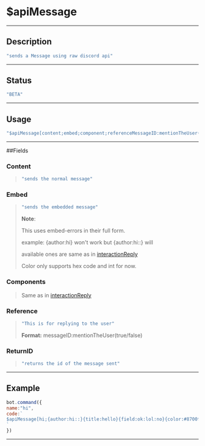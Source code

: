 # $apiMessage
------------
## Description
```js
"sends a Message using raw discord api"
```
------------
## Status
```js
"BETA"
```
------------
## Usage
```js
"$apiMessage[content;embed;component;referenceMessageID:mentionTheUser(true/yes/false/no);return Id(yes/no)]"
```
-------------
##Fields

### Content
> ```js
> "sends the normal message"
> ```

### Embed
> ```js
> "sends the embedded message"
> ```
>**Note**:
>
> This uses embed-errors in their full form.
>
> example: {author:hi} won't work but {author:hi::} will
>
> available ones are same as in [interactionReply](./usdinteractionreply.md#embed)
>
> Color only supports hex code and int for now.
### Components
> Same as in [interactionReply](./usdinteractionreply.md#components)

### Reference 
> ```js
> "This is for replying to the user"
> ```
> **Format:** messageID:mentionTheUser(true/false)

### ReturnID
> ```js
> "returns the id of the message sent"
> ```
--------------

## Example
```js
bot.command({
name:"hi",
code:`
$apiMessage[hi;{author:hi::}{title:hello}{field:ok:lol:no}{color:#8700ff}{footer:hmmm:$authorAvatar};;$messageID:true;no]
`
})
```
--------------
